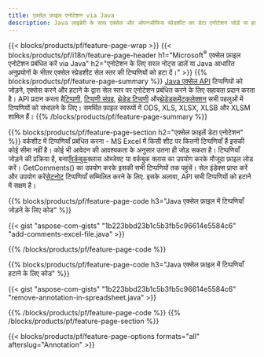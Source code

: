 ```yaml
---
title: एक्सेल फ़ाइल एनोटेशन via Java
description: Java लाइब्रेरी के साथ एक्सेल और ओपनऑफिस स्प्रेडशीट का डेटा एनोटेशन जोड़ें या हटाएं।
---
```

{{< blocks/products/pf/feature-page-wrap >}}
{{< blocks/products/pf/i18n/feature-page-header h1="Microsoft<sup>&reg;</sup> एक्सेल फ़ाइल एनोटेशन प्रबंधित करें via Java" h2="एनोटेशन के लिए सरल नोट्स डालें या Java आधारित अनुप्रयोगों के भीतर एक्सेल स्प्रेडशीट सेल स्तर की टिप्पणियों को हटा दें।" >}}
{{% blocks/products/pf/feature-page-summary %}}
[Java एक्सेल API](/cells/hi/java/) टिप्पणियों को जोड़ने, एक्सेस करने और हटाने के द्वारा सेल स्तर पर एनोटेशन प्रबंधित करने के लिए सहायता प्रदान करता है। API प्रदान करता है[टिप्पणी](https://reference.aspose.com/cells/java/com.aspose.cells/Comment), [टिप्पणी संग्रह](https://reference.aspose.com/cells/java/com.aspose.cells/CommentCollection), [थ्रेडेड टिप्पणी](https://reference.aspose.com/cells/java/com.aspose.cells/ThreadedComment) और[थ्रेडेडकमेंटकलेक्शन](https://reference.aspose.com/cells/java/com.aspose.cells/ThreadedCommentCollection) सभी पहलुओं में टिप्पणियों को संभालने के लिए।
समर्थित फ़ाइल स्वरूपों में ODS, XLS, XLSX, XLSB और XLSM शामिल हैं।
{{% /blocks/products/pf/feature-page-summary %}}

{{% blocks/products/pf/feature-page-section h2="एक्सेल फ़ाइलें डेटा एनोटेशन" %}}
 वर्कशीट में टिप्पणियाँ प्रबंधित करना - MS Excel में किसी शीट पर कितनी टिप्पणियाँ हैं इसकी कोई सीमा नहीं है। कोई भी आवेदन की आवश्यकता के अनुसार उतना ही जोड़ सकता है। टिप्पणियाँ जोड़ने की प्रक्रिया है, बनाएँ[वर्कबुक](https://reference.aspose.com/cells/java/com.aspose.cells/Workbook)क्लास ऑब्जेक्ट या वर्कबुक क्लास का उपयोग करके मौजूदा फ़ाइल लोड करें। GetComments() का उपयोग करके इसकी सभी टिप्पणियों तक पहुंचें। सेल इंडेक्स प्राप्त करें और उपयोग करें[सेटनोट](https://reference.aspose.com/cells/java/com.aspose.cells/comment#Note) टिप्पणियाँ सम्मिलित करने के लिए. इसके अलावा, API सभी टिप्पणियों को हटाने में सक्षम है।

{{% blocks/products/pf/feature-page-code h3="Java एक्सेल फ़ाइल में टिप्पणियाँ जोड़ने के लिए कोड" %}}

{{< gist "aspose-com-gists" "1b223bbd23b1c5b3fb5c96614e5584c6" "add-comments-excel-file.java" >}}

{{% /blocks/products/pf/feature-page-code %}}

{{% blocks/products/pf/feature-page-code h3="Java एक्सेल फ़ाइल में टिप्पणियाँ हटाने के लिए कोड" %}}

{{< gist "aspose-com-gists" "1b223bbd23b1c5b3fb5c96614e5584c6" "remove-annotation-in-spreadsheet.java" >}}

{{% /blocks/products/pf/feature-page-code %}}
{{% /blocks/products/pf/feature-page-section %}}

{{< blocks/products/pf/feature-page-options formats="all" afterslug="Annotation" >}}
